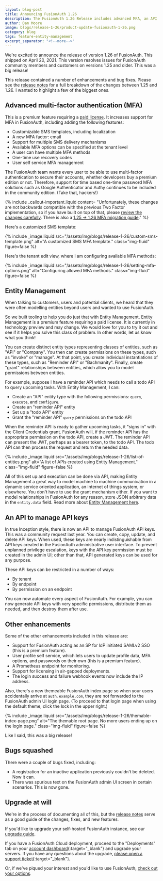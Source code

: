 ```yaml
---
layout: blog-post
title: Announcing FusionAuth 1.26
description: The FusionAuth 1.26 Release includes advanced MFA, an API to manage API keys, entity management preview release and more.
author: Dan Moore
image: blogs/release-1-26/product-update-fusionauth-1-26.png
category: blog
tags: feature-entity-management
excerpt_separator: "<!--more-->"
---
```


We're excited to announce the release of version 1.26 of FusionAuth. This shipped on April 20, 2021. This version resolves issues for FusionAuth community members and customers on versions 1.25 and older. This was a big release!

<!--more-->

This release contained a number of enhancements and bug fixes. Please see the [release notes](/docs/v1/tech/release-notes#version-1-26-0) for a full breakdown of the changes between 1.25 and 1.26. I wanted to highlight a few of the biggest ones.

## Advanced multi-factor authentication (MFA)

This is a premium feature requiring a [paid license](/pricing). It increases support for MFA in FusionAuth, including adding the following features:

* Customizable SMS templates, including localization
* A new MFA factor: email 
* Support for multiple SMS delivery mechanisms
* Available MFA options can be specified at the tenant level
* A user can have multiple MFA methods
* One-time use recovery codes
* User self service MFA management

The FusionAuth team wants every user to be able to use multi-factor authentication to secure their accounts, whether developers buy a premium edition or not. Therefore, support for time based one-time password MFA solutions such as Google Authenticator and Authy continues to be included in the community edition. (Take that, hackers!)

{% include _callout-important.liquid content=
"Unfortunately, these changes are not backwards compatible with the previous Two Factor implementation, so if you have built on top of that, please [review the changes carefully](/docs/v1/tech/apis/two-factor). There is also a [1.25 -> 1.26 MFA migration guide](/docs/v1/tech/guides/multi-factor-authentication#migration-from-version-1-25-and-earlier)."
%}

Here's a customized SMS template:

{% include _image.liquid src="/assets/img/blogs/release-1-26/custom-sms-template.png" alt="A customized SMS MFA template." class="img-fluid" figure=false %}

Here's the tenant edit view, where I am configuring available MFA methods:

{% include _image.liquid src="/assets/img/blogs/release-1-26/setting-mfa-options.png" alt="Configuring allowed MFA methods." class="img-fluid" figure=false %}

## Entity Management

When talking to customers, users and potential clients, we heard that they were often modelling entities beyond users and wanted to use FusionAuth. 

So we built tooling to help you do just that with Entity Management. Entity Management is a premium feature requiring a paid license. It is currently in technology preview and may change. We would love for you to try it out and see if it helps you solve this class of problem. In other words, let us know what you think!

You can create distinct entity types representing classes of entities, such as "API" or "Company". You then can create permissions on these types, such as "invoke" or "manage". At that point, you create individual instantiations of these types, such as "Reminder API" or "Bachmanity". Finally, create "grant" relationships between entities, which allow you to model permissions between entities.

For example, suppose I have a reminder API which needs to call a todo API to query upcoming tasks. With Entity Management, I can:

* Create an "API" entity type with the following permissions: `query`, `execute`, and `configure`.
* Create an "reminder API" entity
* Set up a "todo API" entity
* Grant the "reminder API" `query` permissions on the todo API

When the reminder API is ready to gather upcoming tasks, it "signs in" with the Client Credentials grant. FusionAuth will, if the reminder API has the appropriate permission on the todo API, create a JWT. The reminder API can present the JWT, perhaps as a bearer token, to the todo API. The todo API can then process the request and return the needed data.

{% include _image.liquid src="/assets/img/blogs/release-1-26/list-of-entities.png" alt="A list of APIs created using Entity Management." class="img-fluid" figure=false %}

All of this set up and execution can be done via API, making Entity Management a great way to model machine to machine communication in a dynamic service oriented application, an internet of things system, or elsewhere. You don't have to use the grant mechanism either. If you want to model relationships in FusionAuth for any reason, store JSON arbitrary data in the `entity.data` field. Read more about [Entity Management here](/docs/v1/tech/core-concepts/entity-management).

## An API to manage API keys

In true Inception style, there is now an API to manage FusionAuth API keys. This was a community request last year. You can create, copy, update, and delete API keys. When used, these keys are nearly indistinguishable from API keys created in the FusionAuth administrative user interface. To prevent unplanned privilege escalation, keys with the API key permission must be created in the admin UI; other than that, API generated keys can be used for any purpose.

These API keys can be restricted in a number of ways:

* By tenant
* By endpoint
* By permission on an endpoint

You can now automate every aspect of FusionAuth. For example, you can now generate API keys with very specific permissions, distribute them as needed, and then destroy them after use.

## Other enhancements

Some of the other enhancements included in this release are:

* Support for FusionAuth acting as an SP for IdP initiated SAMLv2 SSO (this is a premium feature).
* User profile self service, which lets users to update profile data, MFA options, and passwords on their own (this is a premium feature).
* A Prometheus endpoint for monitoring.
* Support for licensing in air-gapped deployments.
* The login success and failure webhook events now include the IP address.

Also, there's a new themeable FusionAuth index page so when your users accidentally arrive at `auth.example.com`, they are not forwarded to the FusionAuth admin UI login page. (To proceed to that login page when using the default theme, click the lock in the upper right.)

{% include _image.liquid src="/assets/img/blogs/release-1-26/themable-index-page.png" alt="The themable root page. No more users ending up on the login page." class="img-fluid" figure=false %}

Like I said, this was a big release!

## Bugs squashed

There were a couple of bugs fixed, including:

* A registration for an inactive application previously couldn't be deleted. Now it can.
* There was spurious text on the FusionAuth admin UI screen in certain scenarios. This is now gone.

## Upgrade at will

We're in the process of documenting all of this, but the [release notes](/docs/v1/tech/release-notes#version-1-26-0) serve as a good guide of the changes, fixes, and new features.

If you'd like to upgrade your self-hosted FusionAuth instance, see our [upgrade guide](/docs/v1/tech/admin-guide/upgrade). 

If you have a FusionAuth Cloud deployment, proceed to the "Deployments" tab on your [account dashboard](https://account.fusionauth.io/account/deployment/){:target="_blank"} and upgrade your servers. If you have any questions about the upgrade, [please open a support ticket](https://account.fusionauth.io/account/support/){:target="_blank"}.

Or, if we've piqued your interest and you'd like to use FusionAuth, [check out your options](/pricing).
